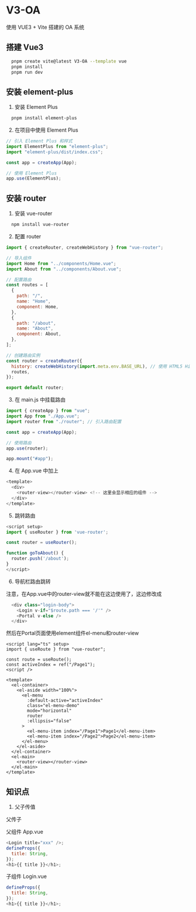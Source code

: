 # V3-OA

使用 VUE3 + Vite 搭建的 OA 系统

## 搭建 Vue3

```bash
  pnpm create vite@latest V3-OA --template vue
  pnpm install
  pnpm run dev
```

## 安装 element-plus

1. 安装 Element Plus

```bash
  pnpm install element-plus
```

2. 在项目中使用 Element Plus

```javascript
// 引入 Element Plus 和样式
import ElementPlus from "element-plus";
import "element-plus/dist/index.css";

const app = createApp(App);

// 使用 Element Plus
app.use(ElementPlus);
```

## 安装 router

1. 安装 vue-router

```bash
  npm install vue-router
```

2. 配置 router

```javascript
import { createRouter, createWebHistory } from "vue-router";

// 导入组件
import Home from "../components/Home.vue";
import About from "../components/About.vue";

// 配置路由
const routes = [
  {
    path: "/",
    name: "Home",
    component: Home,
  },
  {
    path: "/about",
    name: "About",
    component: About,
  },
];

// 创建路由实例
const router = createRouter({
  history: createWebHistory(import.meta.env.BASE_URL), // 使用 HTML5 History 模式
  routes,
});

export default router;
```

3. 在 main.js 中挂载路由

```javascript
import { createApp } from "vue";
import App from "./App.vue";
import router from "./router"; // 引入路由配置

const app = createApp(App);

// 使用路由
app.use(router);

app.mount("#app");
```

4. 在 App.vue 中加上 <router-view>

```javascript
<template>
  <div>
    <router-view></router-view> <!-- 这里会显示相应的组件 -->
  </div>
</template>
```

5. 跳转路由

```javascript
<script setup>
import { useRouter } from 'vue-router';

const router = useRouter();

function goToAbout() {
  router.push('/about');
}
</script>
```

6. 导航栏路由跳转

注意，在App.vue中的router-view就不能在这边使用了，这边修改成

```javascript
  <div class="login-body">
    <Login v-if="$route.path === '/'" />
    <Portal v-else />
  </div>
```

然后在Portal页面使用element组件el-menu和router-view

```text
<script lang="ts" setup>
import { useRoute } from "vue-router";

const route = useRoute();
const activeIndex = ref("/Page1");
<script />

<template>
  <el-container>
    <el-aside width="100%">
      <el-menu
        :default-active="activeIndex"
        class="el-menu-demo"
        mode="horizontal"
        router
        :ellipsis="false"
      >
        <el-menu-item index="/Page1">Page1</el-menu-item>
        <el-menu-item index="/Page2">Page2</el-menu-item>
      </el-menu>
    </el-aside>
  </el-container>
  <el-main>
    <router-view></router-view>
  </el-main>
</template>
```

## 知识点

1. 父子传值

父传子

父组件 App.vue

```javascript
<Login title="xxx" />;
defineProps({
  title: String,
});
<h1>{{ title }}</h1>;
```

子组件 Login.vue

```javascript
defineProps({
  title: String,
});
<h1>{{ title }}</h1>;
```
